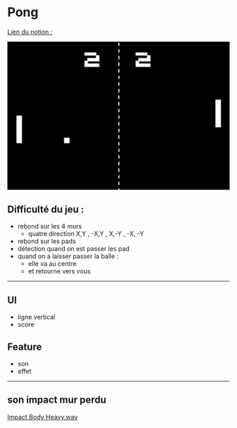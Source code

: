 # Pong

[Lien du notion :](https://forest-playroom-e3f.notion.site/Pong-246f6a3b7c704c04b31982e57606860c)  

![imgPong.jpg](imgPong.jpg)  

## Difficulté du jeu  :

- rebond sur les 4 murs
    - quatre direction X,Y , -X,Y , X,-Y , -X, -Y
- rebond sur les pads
- détection quand on est passer les pad
- quand on a laisser passer la balle :
    - elle va au centre
    - et retourne vers vous

---

## UI

- ligne vertical
- score

## Feature

- son
- effet

---

## son impact mur perdu

[Impact Body Heavy.wav](Impact_Body_Heavy.wav)  








